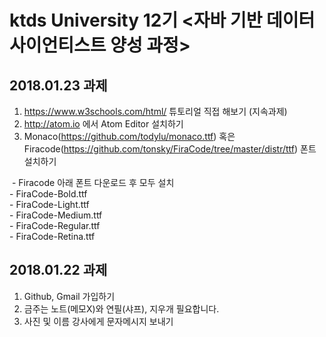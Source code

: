 # ktds University 12기 <자바 기반 데이터 사이언티스트 양성 과정>

## 2018.01.23 과제
1. https://www.w3schools.com/html/ 튜토리얼 직접 해보기 (지속과제)
2. http://atom.io 에서 Atom Editor 설치하기
3. Monaco(https://github.com/todylu/monaco.ttf) 혹은 Firacode(https://github.com/tonsky/FiraCode/tree/master/distr/ttf) 폰트 설치하기

  - Firacode 아래 폰트 다운로드 후 모두 설치<br/>
    - FiraCode-Bold.ttf<br/>
    - FiraCode-Light.ttf<br/>
    - FiraCode-Medium.ttf<br/>
    - FiraCode-Regular.ttf<br/>
    - FiraCode-Retina.ttf

## 2018.01.22 과제
1. Github, Gmail 가입하기
2. 금주는 노트(메모X)와 연필(샤프), 지우개 필요합니다.
3. 사진 및 이름 강사에게 문자메시지 보내기
